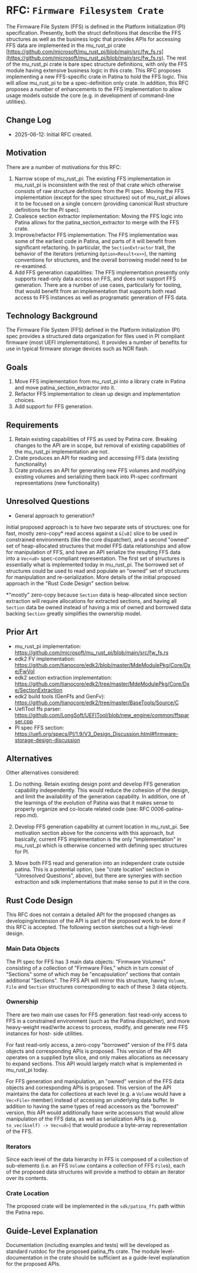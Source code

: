 # RFC: `Firmware Filesystem Crate`

The Firmware File System (FFS) is defined in the Platform Initialization (PI) specification. Presently, both the struct
definitions that describe the FFS structures as well as the business logic that provides APIs for accessing FFS data
are implemented in the mu_rust_pi crate [https://github.com/microsoft/mu_rust_pi/blob/main/src/fw_fs.rs](https://github.com/microsoft/mu_rust_pi/blob/main/src/fw_fs.rs).
The rest of the mu_rust_pi crate is bare spec structure definitions, with only the FFS module having extensive business
logic in this crate. This RFC proposes implementing a new FFS-specific crate in Patina to hold the FFS logic. This will
allow mu_rust_pi to be a spec-definition only crate. In addition, this RFC proposes a number of enhancements to the FFS
implementation to allow usage models outside the core (e.g. in development of command-line utilities).

## Change Log

- 2025-06-12: Initial RFC created.

## Motivation

There are a number of motivations for this RFC:

1. Narrow scope of mu_rust_pi: The existing FFS implementation in mu_rust_pi is inconsistent with the rest of that crate
which otherwise consists of
raw structure definitions from the PI spec. Moving the FFS implementation (except for the spec structures) out of
mu_rust_pi allows it to be focused on a single concern (providing canonical Rust structure definitions for the PI spec).
2. Coalesce section extractor implementation: Moving the FFS logic into Patina allows for the patina_section_extractor
to merge with the FFS crate.
3. Improve/refactor FFS implementation: The FFS implementation was some of the earliest code in Patina, and parts of it
will benefit from significant refactoring. In particular, the `SectionExtractor` trait, the behavior of the iterators
(returning `Option<Result<x>>`), the naming conventions for structures, and the overall borrowing model need to be
re-examined.
4. Add FFS generation capabilities: The FFS implementation presently only supports read-only data access on FFS, and
does not support FFS generation. There are a number of use cases, particularly for tooling, that would benefit from an
implementation that supports both read access to FFS instances as well as programatic generation of FFS data.

## Technology Background

The Firmware File System (FFS) defined in the Platform Initialization (PI) spec provides a structured data organization
for files used in PI compliant firmware (most UEFI implementations). It provides a number of benefits for use in typical
firmware storage devices such as NOR flash.

## Goals

1. Move FFS implementation from mu_rust_pi into a library crate in Patina and move patina_section_extractor into it.
2. Refactor FFS implementation to clean up design and implementation choices.
3. Add support for FFS generation.

## Requirements

1. Retain existing capabilities of FFS as used by Patina core. Breaking changes to the API are in scope, but removal of
existing capabilities of the mu_rust_pi implementation are not.
2. Crate produces an API for reading and accessing FFS data (existing functionality)
3. Crate produces an API for generating new FFS volumes and modifying existing volumes and serializing them back into
PI-spec confirmant representations (new functionality)

## Unresolved Questions

- General approach to generation?

Initial proposed approach is to have two separate sets of structures: one for fast, mostly zero-copy* read access
against a `&[u8]` slice to be used in constrained environments (like the core dispatcher), and a second "owned" set of
heap-allocated structures that model FFS data relationships and allow for manipulation of FFS, and have an API serialize
the resulting FFS data into a `Vec<u8>` spec-compliant representation. The first set of structures is essentially what
is implemented today in mu_rust_pi. The borrowed set of structures could be used to read and populate an "owned" set of
structures for manipulation and re-serialization. More details of the initial proposed approach in the "Rust Code
Design" section below.

*"mostly" zero-copy because `Section` data is heap-allocated since section extraction will require allocations for
extracted sections, and having all `Section` data be owned instead of having a mix of owned and borrowed data backing
`Section` greatly simplifies the ownership model.

## Prior Art

- mu_rust_pi implementation: <https://github.com/microsoft/mu_rust_pi/blob/main/src/fw_fs.rs>
- edk2 FV implementation: <https://github.com/tianocore/edk2/blob/master/MdeModulePkg/Core/Dxe/FwVol>
- edk2 section extraction implementation: <https://github.com/tianocore/edk2/tree/master/MdeModulePkg/Core/Dxe/SectionExtraction>
- edk2 build tools (GenFfs and GenFv): <https://github.com/tianocore/edk2/tree/master/BaseTools/Source/C>
- UefiTool ffs parser: <https://github.com/LongSoft/UEFITool/blob/new_engine/common/ffsparser.cpp>
- PI spec FFS section: <https://uefi.org/specs/PI/1.9/V3_Design_Discussion.html#firmware-storage-design-discussion>

## Alternatives

Other alternatives considered:

1. Do nothing. Retain existing design point and develop FFS generation capability independently. This would reduce the
cohesion of the design, and limit the availability of the generation capability. In addition, one of the learnings of
the evolution of Patina was that it makes sense to properly organize and co-locate related code (see: RFC
0006-patina-repo.md).

2. Develop FFS generation capability at current location in mu_rust_pi. See motivation section above for the concerns
with this approach, but basically, current FFS implementation is the only "implementation" in mu_rust_pi which is
otherwise concerned with defining spec structures for PI.

3. Move both FFS read and generation into an independent crate outside patina. This is a potential option, (see "crate
location" section in "Unresolved Questions", above), but there are synergies with section extraction and sdk
implementations that make sense to put it in the core.

## Rust Code Design

This RFC does not contain a detailed API for the proposed changes as developing/extension of the API is part of the
proposed work to be done if this RFC is accepted. The following section sketches out a high-level design.

### Main Data Objects

The PI spec for FFS has 3 main data objects: "Firmware Volumes" consisting of a collection of "Firmware Files," which in
turn consist of "Sections" some of which may be "encapsulation" sections that contain additional "Sections". The FFS API
will mirror this structure, having `Volume`, `File` and `Section` structures corresponding to each of these 3 data
objects.

### Ownership

There are two main use cases for FFS generation: fast read-only access to FFS in a constrained environment (such as the
Patina dispatcher), and more heavy-weight read/write access to process, modify, and generate new FFS instances for host-
side utilities.

For fast read-only access, a zero-copy "borrowed" version of the FFS data objects and corresponding APIs
is proposed. This version of the API operates on a supplied byte slice, and only makes allocations as necessary to
expand sections. This API would largely match what is implemented in mu_rust_pi today.

For FFS generation and manipulation, an "owned" version of the FFS data objects and corresponding APIs is proposed. This
version of the API maintains the data for collections at each level (e.g. a `Volume` would have a `Vec<File>` member)
instead of accessing an underlying data buffer. In addition to having the same types of read accessors as the "borrowed"
version, this API would additionally have write accessors that would allow manipulation of the FFS data, as well as
serialization APIs (e.g. `to_vec(&self) -> Vec<u8>`) that would produce a byte-array representation of the FFS.

### Iterators

Since each level of the data hierarchy in FFS is composed of a collection of sub-elements (i.e. an FFS `Volume` contains
a collection of FFS `File`s), each of the proposed data structures will provide a method to obtain an iterator over its
contents.

### Crate Location

The proposed crate will be implemented in the `sdk/patina_ffs` path within the Patina repo.

## Guide-Level Explanation

Documentation (including examples and tests) will be developed as standard rustdoc for the proposed patina_ffs crate.
The module level-documentation in the crate should be sufficient as a guide-level explanation for the proposed APIs.
